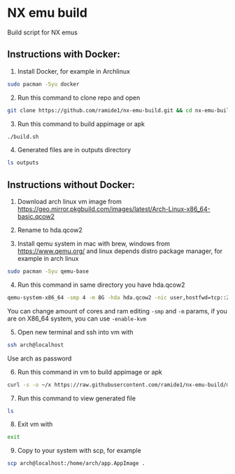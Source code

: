 # NX emu build
Build script for NX emus

## Instructions with Docker:
1) Install Docker, for example in Archlinux
```bash
sudo pacman -Syu docker
```

2) Run this command to clone repo and open
```bash
git clone https://github.com/ramide1/nx-emu-build.git && cd nx-emu-build
```

3) Run this command to build appimage or apk
```bash
./build.sh
```

4) Generated files are in outputs directory
```bash
ls outputs
```

## Instructions without Docker:
1) Download arch linux vm image from https://geo.mirror.pkgbuild.com/images/latest/Arch-Linux-x86_64-basic.qcow2

2) Rename to hda.qcow2

3) Install qemu system in mac with brew, windows from https://www.qemu.org/ and linux depends distro package manager, for example in arch linux
```bash
sudo pacman -Syu qemu-base
```

4) Run this command in same directory you have hda.qcow2
```bash
qemu-system-x86_64 -smp 4 -m 8G -hda hda.qcow2 -nic user,hostfwd=tcp::22-:22 -nographic
```
You can change amount of cores and ram editing `-smp` and `-m` params, if you are on X86_64 system, you can use `-enable-kvm`

5) Open new terminal and ssh into vm with
```bash
ssh arch@localhost
```
Use arch as password

6) Run this command in vm to build appimage or apk
```bash
curl -s -o ~/x https://raw.githubusercontent.com/ramide1/nx-emu-build/main/build_no_docker.sh && . ~/x
```

7) Run this command to view generated file
```bash
ls
```

8) Exit vm with
```bash
exit
```

9) Copy to your system with scp, for example
```bash
scp arch@localhost:/home/arch/app.AppImage .
```